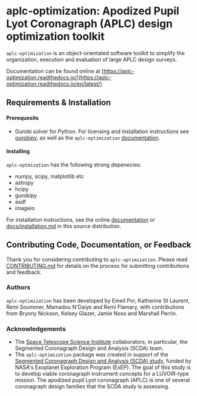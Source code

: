 # aplc-optimization: Apodized Pupil Lyot Coronagraph (APLC) design optimization toolkit

`aplc-optimization` is an object-orientated software toolkit to simplify the organization,
execution and evaluation of large APLC design surveys.

Documentation can be found online at [https://aplc-optimization.readthedocs.io/](https://aplc-optimization.readthedocs.io/en/latest/)

## Requirements & Installation

#### Prerequesits
- Gurobi solver for Python. For licensing and installation instructions see [gurobipy](https://www.gurobi.com/documentation/9.1/quickstart_mac/cs_grbpy_the_gurobi_python.html), as well as the `aplc-optimization` [documentation](https://aplc-optimization.readthedocs.io/en/latest/installing.html#installing-the-optimization-solver-gurobi).

#### Installing
`aplc-optmization` has the following strong depenecies:
 - numpy, scipy, matplotlib etc
 - astropy
 - hcipy
 - gurobipy
 - asdf
 - imageio

For installation instructions, see the online [documentation](https://aplc-optimization.readthedocs.io/en/latest/installing.html) or [docs/installation.md](https://github.com/spacetelescope/aplc-optimization/blob/develop/docs/installing.md) in this source distribution.

## Contributing Code, Documentation, or Feedback

Thank you for considering contributing to `aplc-optimization`. Please read [CONTRIBUTING.md](https://github.com/spacetelescope/aplc-optimization/blob/develop/docs/CONTRIBUTING.md) for details on the process for submitting contributions and feedback.

### Authors

`aplc-optimization` has been developed by Emeil Por, Katherine St Laurent, Remi Soummer, Mamadou N'Daiye and Remi Flamary, with contributions from Bryony Nickson, Kelsey Glazer, Jamie Noss and Marshall Perrin.

### Acknowledgements

- The [Space Telescope Science Institute](stsci.edu) collaborators, in particular, the Segmented Coronagraph Design and Analysis (SCDA) team.
- The `aplc-optimization` package was created in support of the [Segmented Coronagraph Design and Analysis (SCDA) study](https://exoplanets.nasa.gov/exep/technology/SCDA/), funded by NASA's Exoplanet Exploration Program (ExEP). The goal of this study is to develop viable coronagraph instrument concepts for a LUVOIR-type mission. The apodized pupil Lyot coronagraph (APLC) is one of several coronagraph design families that the SCDA study is assessing.

